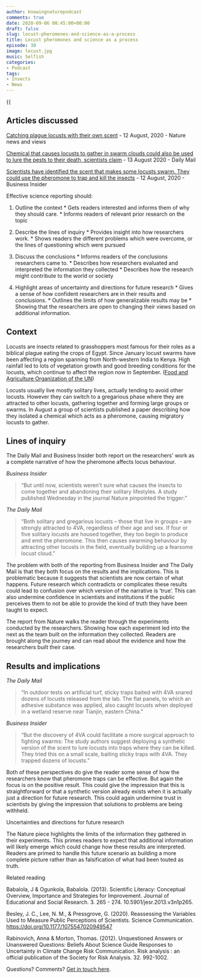 ```yaml
---
author: knowingnaturepodcast
comments: true
date: 2020-09-06 08:45:00+00:00
draft: false
slug: locust-pheromones-and-science-as-a-process
title: Locust pheromones and science as a process
episode: 30
image: locust.jpg
music: Selfish
categories:
- Podcast
tags:
- Insects
- News
---
```


{{<audio src="https://mcdn.podbean.com/mf/web/a9fv89/Ep_30_-_Locust_pheromones_and_science_as_a_process705jq.mp3" >}}

## Articles discussed

[Catching plague locusts with their own scent](https://www.nature.com/articles/d41586-020-02264-x) \- 12 August, 2020 - Nature news and views

[Chemical that causes locusts to gather in swarm clouds could also be used to lure the pests to their death, scientists claim](https://www.dailymail.co.uk/sciencetech/article-8622673/The-pheromone-causes-locusts-swarm-revealed.html) \- 13 August 2020 - Daily Mail

[Scientists have identified the scent that makes some locusts swarm. They could use the pheromone to trap and kill the insects](https://www.businessinsider.com/locust-swarms-controlled-killed-using-own-scent-2020-8?r=US&IR=T) \- 12 August, 2020 - Business Insider 

Effective science reporting should:

  1. Outline the context
    * Gets readers interested and informs them of why they should care.
    * Informs readers of relevant prior research on the topic

  2. Describe the lines of inquiry
    * Provides insight into how researchers work. 
    * Shows readers the different problems which were overcome, or the lines of questioning which were pursued

  3. Discuss the conclusions
    * Informs readers of the conclusions researchers came to.
    * Describes how researchers evaluated and interpreted the information they collected
    * Describes how the research might contribute to the world or society

  4. Highlight areas of uncertainty and directions for future research
    * Gives a sense of how confident researchers are in their results and conclusions.
    * Outlines the limits of how generalizable results may be
    * Showing that the researchers are open to changing their views based on additional information.

## Context

Locusts are insects related to grasshoppers most famous for their roles as a biblical plague eating the crops of Egypt. Since January locust swarms have been affecting a region spanning from North-western India to Kenya. High rainfall led to lots of vegetation growth and good breeding conditions for the locusts, which continue to affect the region now in September. ([Food and Agriculture Organization of the UN](http://www.fao.org/ag/locusts/en/info/info/index.html)) 

Locusts usually live mostly solitary lives, actually tending to avoid other
locusts. However they can switch to a gregarious phase where they are
attracted to other locusts, gathering together and forming large groups or
swarms. In August a group of scientists published a paper describing how they
isolated a chemical which acts as a pheromone, causing migratory locusts to
gather.

## Lines of inquiry

The Daily Mail and Business Insider both report on the researchers' work as a
complete narrative of how the pheromone affects locus behaviour.

_Business Insider_

> “But until now, scientists weren't sure what causes the insects to come
> together and abandoning their solitary lifestyles. A study published
> Wednesday in the journal Nature pinpointed the trigger:”

_The Daily Mail_

> “Both solitary and gregarious locusts – those that live in groups – are
> strongly attracted to 4VA, regardless of their age and sex. If four or five
> solitary locusts are housed together, they too begin to produce and emit the
> pheromone. This then causes swarming behaviour by attracting other locusts
> in the field, eventually building up a fearsome locust cloud.”

The problem with both of the reporting from Business Insider and The Daily
Mail is that they both focus on the results and the implications. This is
problematic because it suggests that scientists are now certain of what
happens. Future research which contradicts or complicates these results could
lead to confusion over which version of the narrative is ‘true’. This can also
undermine confidence in scientists and institutions if the public perceives
them to not be able to provide the kind of truth they have been taught to
expect.

The report from Nature walks the reader through the experiments conducted by
the researchers. Showing how each experiment led into the next as the team
built on the information they collected. Readers are brought along the journey
and can read about the evidence and how the researchers built their case.

## Results and implications

_The Daily Mail_

> “In outdoor tests on artificial turf, sticky traps baited with 4VA snared
> dozens of locusts released from the lab. The flat panels, to which an
> adhesive substance was applied, also caught locusts when deployed in a
> wetland reserve near Tianjin, eastern China.”

_Business Insider_

> “But the discovery of 4VA could facilitate a more surgical approach to
> fighting swarms: The study authors suggest deploying a synthetic version of
> the scent to lure locusts into traps where they can be killed. They tried
> this on a small scale, baiting sticky traps with 4VA. They trapped dozens of
> locusts.”

Both of these perspectives do give the reader some sense of how the
researchers know that pheromone traps can be effective. But again the focus is
on the positive result. This could give the impression that this is
straightforward or that a synthetic version already exists when it is actually
just a direction for future research. This could again undermine trust in
scientists by giving the impression that solutions to problems are being
withheld.  

Uncertainties and directions for future research

The Nature piece highlights the limits of the information they gathered in
their experiments. This primes readers to expect that additional information
will likely emerge which could change how these results are interpreted.
Readers are primed to handle this future scenario as building a more complete
picture rather than as falsification of what had been touted as truth.

Related reading

Babalola, J & Ogunkola, Babalola. (2013). Scientific Literacy: Conceptual
Overview, Importance and Strategies for Improvement. Journal of Educational
and Social Research. 3. 265 - 274. 10.5901/jesr.2013.v3n1p265.

Besley, J. C., Lee, N. M., & Pressgrove, G. (2020). Reassessing the Variables
Used to Measure Public Perceptions of Scientists. Science Communication.
https://doi.org/10.1177/1075547020949547

Rabinovich, Anna & Morton, Thomas. (2012). Unquestioned Answers or Unanswered
Questions: Beliefs About Science Guide Responses to Uncertainty in Climate
Change Risk Communication. Risk analysis : an official publication of the
Society for Risk Analysis. 32. 992-1002.

Questions? Comments? [Get in touch here](/about).

